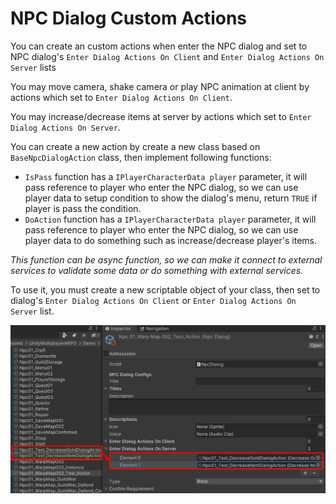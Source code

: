 # NPC Dialog Custom Actions

You can create an custom actions when enter the NPC dialog and set to NPC dialog's `Enter Dialog Actions On Client` and `Enter Dialog Actions On Server` lists

You may move camera, shake camera or play NPC animation at client by actions which set to `Enter Dialog Actions On Client`.

You may increase/decrease items at server by actions which set to `Enter Dialog Actions On Server`.

You can create a new action by create a new class based on `BaseNpcDialogAction` class, then implement following functions:

- `IsPass` function has a `IPlayerCharacterData player` parameter, it will pass reference to player who enter the NPC dialog, so we can use player data to setup condition to show the dialog's menu, return `TRUE` if player is pass the condition.
- `DoAction` function has a `IPlayerCharacterData player` parameter, it will pass reference to player who enter the NPC dialog, so we can use player data to do something such as increase/decrease player's items.

*This function can be async function, so we can make it connect to external services to validate some data or do something with external services.*

To use it, you must create a new scriptable object of your class, then set to dialog's `Enter Dialog Actions On Client` or `Enter Dialog Actions On Server` list.

![](../images/167/1.png)